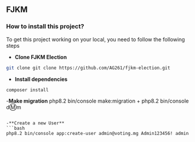  ## FJKM

### How to install this project?
To get this project working on your local, you need to follow the following steps

- **Clone FJKM Election**
```bash
git clone git clone https://github.com/AG261/fjkm-election.git
```
- **Install dependencies**
```bash
composer install
```
-**Make migration**
php8.2 bin/console make:migration + php8.2 bin/console d:m:m
```

-**Create a new User**
```bash
php8.2 bin/console app:create-user admin@voting.mg Admin123456! admin
```
